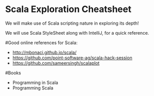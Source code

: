 # Scala Exploration Cheatsheet
We will make use of Scala scripting nature in exploring its depth!

We will use Scala StyleSheet along with IntelliJ, for a quick reference.



#Good online references for Scala:
- http://mbonaci.github.io/scala/
- https://github.com/point-software-ag/scala-hack-session
- https://github.com/sameersingh/scalaplot

#Books
- Programming in Scala
- Programming Scala
